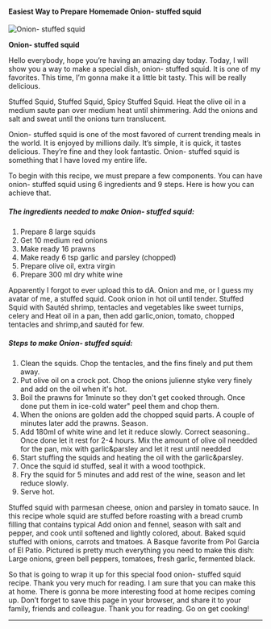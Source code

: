             

#### Easiest Way to Prepare Homemade Onion- stuffed squid

![Onion- stuffed squid](https://img-global.cpcdn.com/recipes/5885223017906176/751x532cq70/onion-stuffed-squid-recipe-main-photo.jpg)

**Onion- stuffed squid**

Hello everybody, hope you’re having an amazing day today. Today, I will show you a way to make a special dish, onion- stuffed squid. It is one of my favorites. This time, I’m gonna make it a little bit tasty. This will be really delicious.

Stuffed Squid, Stuffed Squid, Spicy Stuffed Squid. Heat the olive oil in a medium saute pan over medium heat until shimmering. Add the onions and salt and sweat until the onions turn translucent.

Onion- stuffed squid is one of the most favored of current trending meals in the world. It is enjoyed by millions daily. It’s simple, it is quick, it tastes delicious. They’re fine and they look fantastic. Onion- stuffed squid is something that I have loved my entire life.

To begin with this recipe, we must prepare a few components. You can have onion- stuffed squid using 6 ingredients and 9 steps. Here is how you can achieve that.

##### The ingredients needed to make Onion- stuffed squid:

1.  Prepare 8 large squids
2.  Get 10 medium red onions
3.  Make ready 16 prawns
4.  Make ready 6 tsp garlic and parsley (chopped)
5.  Prepare olive oil, extra virgin
6.  Prepare 300 ml dry white wine

Apparently I forgot to ever upload this to dA. Onion and me, or I guess my avatar of me, a stuffed squid. Cook onion in hot oil until tender. Stuffed Squid with Sautéd shrimp, tentacles and vegetables like sweet turnips, celery and Heat oil in a pan, then add garlic,onion, tomato, chopped tentacles and shrimp,and sautéd for few.

##### Steps to make Onion- stuffed squid:

1.  Clean the squids. Chop the tentacles, and the fins finely and put them away.
2.  Put olive oil on a crock pot. Chop the onions julienne styke very finely and add on the oil when it's hot.
3.  Boil the prawns for 1minute so they don't get cooked through. Once done put them in ice-cold water" peel them and chop them.
4.  When the onions are golden add the chopped squid parts. A couple of minutes later add the prawns. Season.
5.  Add 180ml of white wine and let it reduce slowly. Correct seasoning.. Once done let it rest for 2-4 hours. Mix the amount of olive oil needded for the pan, mix with garlic&parsley and let it rest until needded
6.  Start stuffing the squids and heating the oil with the garlic&parsley.
7.  Once the squid id stuffed, seal it with a wood toothpick.
8.  Fry the squid for 5 minutes and add rest of the wine, season and let reduce slowly.
9.  Serve hot.

Stuffed squid with parmesan cheese, onion and parsley in tomato sauce. In this recipe whole squid are stuffed before roasting with a bread crumb filling that contains typical Add onion and fennel, season with salt and pepper, and cook until softened and lightly colored, about. Baked squid stuffed with onions, carrots and tmatoes. A Basque favorite from Pol Garcia of El Patio. Pictured is pretty much everything you need to make this dish: Large onions, green bell peppers, tomatoes, fresh garlic, fermented black.

So that is going to wrap it up for this special food onion- stuffed squid recipe. Thank you very much for reading. I am sure that you can make this at home. There is gonna be more interesting food at home recipes coming up. Don’t forget to save this page in your browser, and share it to your family, friends and colleague. Thank you for reading. Go on get cooking!

* * *